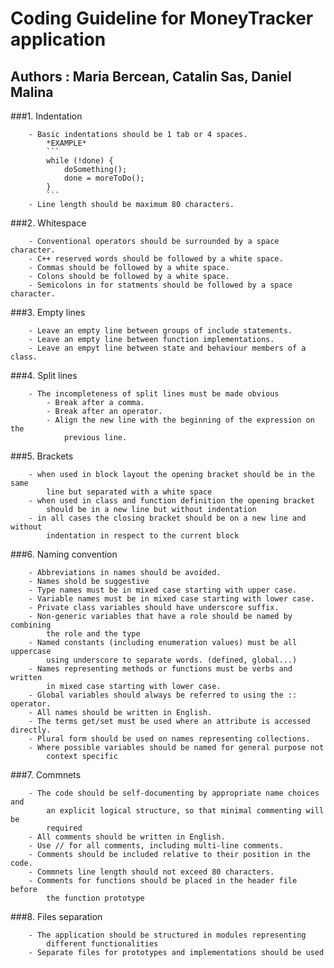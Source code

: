 
# Coding Guideline for MoneyTracker application 
## Authors : Maria Bercean, Catalin Sas, Daniel Malina

###1.	Indentation

		- Basic indentations should be 1 tab or 4 spaces.
		 	*EXAMPLE*
			```
			while (!done) {
				doSomething();
				done = moreToDo();
			}
			```
		- Line length should be maximum 80 characters. 
		
###2.	Whitespace

		- Conventional operators should be surrounded by a space character. 
		- C++ reserved words should be followed by a white space. 
		- Commas should be followed by a white space. 
		- Colons should be followed by a white space. 
		- Semicolons in for statments should be followed by a space character.
		
###3.	Empty lines

		- Leave an empty line between groups of include statements.
		- Leave an empty line between function implementations.
		- Leave an empyt line between state and behaviour members of a class.
		
###4.	Split lines

		- The incompleteness of split lines must be made obvious
			- Break after a comma.
			- Break after an operator.
			- Align the new line with the beginning of the expression on the 
				previous line.
				
###5.  Brackets

		- when used in block layout the opening bracket should be in the same 
			line but separated with a white space
		- when used in class and function definition the opening bracket 
			should be in a new line but without indentation 
		- in all cases the closing bracket should be on a new line and without
			indentation in respect to the current block

###6.	Naming convention

		- Abbreviations in names should be avoided.
		- Names shold be suggestive
		- Type names must be in mixed case starting with upper case.
		- Variable names must be in mixed case starting with lower case.
		- Private class variables should have underscore suffix.
		- Non-generic variables that have a role should be named by combining 
			the role and the type
		- Named constants (including enumeration values) must be all uppercase 
			using underscore to separate words. (defined, global...)
		- Names representing methods or functions must be verbs and written 
			in mixed case starting with lower case.
		- Global variables should always be referred to using the :: operator.
		- All names should be written in English.
		- The terms get/set must be used where an attribute is accessed directly.
		- Plural form should be used on names representing collections.
		- Where possible variables should be named for general purpose not 
			context specific 
		
###7.	Commnets
		
		- The code should be self-documenting by appropriate name choices and 
			an explicit logical structure, so that minimal commenting will be 
			required
		- All comments should be written in English.
		- Use // for all comments, including multi-line comments.
		- Comments should be included relative to their position in the code.
		- Commnets line length should not exceed 80 characters.
		- Comments for functions should be placed in the header file before 
			the function prototype
		
###8.	Files separation

		- The application should be structured in modules representing 
			different functionalities
		- Separate files for prototypes and implementations should be used
		

		
		
		
